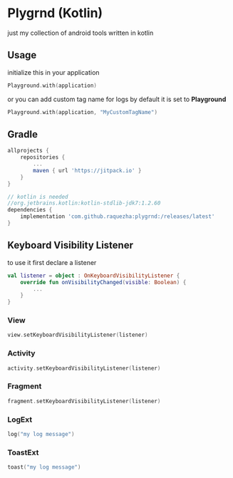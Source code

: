 # Plygrnd (Kotlin)
just my collection of android tools written in kotlin

## Usage

initialize this in your application
```kotlin
Playground.with(application)
```
or you can add custom tag name for logs by default it is set to **Playground**
```kotlin
Playground.with(application, "MyCustomTagName")
```


## Gradle

```groovy
allprojects {
    repositories {
        ...
        maven { url 'https://jitpack.io' }
    }
}
```

```groovy
// kotlin is needed 
//org.jetbrains.kotlin:kotlin-stdlib-jdk7:1.2.60
dependencies {
    implementation 'com.github.raquezha:plygrnd:/releases/latest'
}
```
## Keyboard Visibility Listener

to use it first declare a listener
```kotlin
val listener = object : OnKeyboardVisibilityListener {
    override fun onVisibilityChanged(visible: Boolean) {
        ...
    }
}
```


### View
```kotlin
view.setKeyboardVisibilityListener(listener)
```

### Activity
```kotlin
activity.setKeyboardVisibilityListener(listener)
```
### Fragment
```kotlin
fragment.setKeyboardVisibilityListener(listener)
```

### LogExt

```kotlin
log("my log message")
```

### ToastExt

```kotlin
toast("my log message")
```
